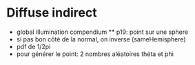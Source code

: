 # Diffuse indirect
* global illumination compendium
** p19: point sur une sphere
* si pas bon côté de la normal, on inverse (sameHemisphere)
* pdf de 1/2pi
* pour générer le point: 2 nombres aléatoires théta et phi


